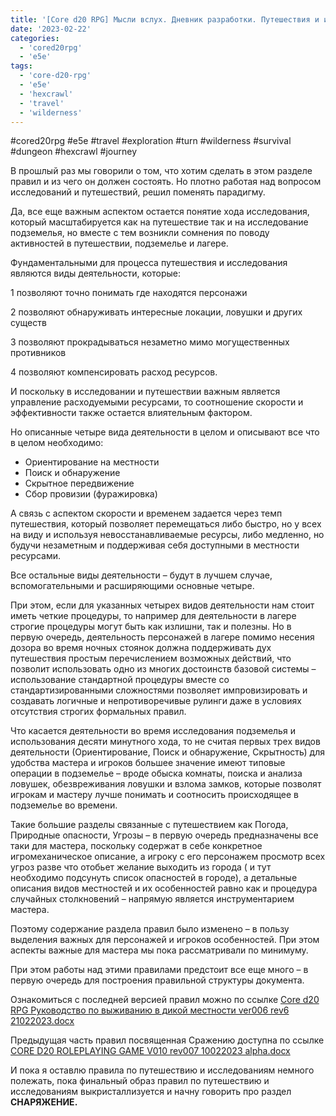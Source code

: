 ```yaml
---
title: '[Core d20 RPG] Мысли вслух. Дневник разработки. Путешествия и исследования, часть 2'
date: '2023-02-22'
categories:
  - 'cored20rpg'
  - 'e5e'
tags:
  - 'core-d20-rpg'
  - 'e5e'
  - 'hexcrawl'
  - 'travel'
  - 'wilderness'
---
```


#cored20rpg #e5e #travel #exploration #turn #wilderness #survival #dungeon #hexcrawl #journey



В прошлый раз мы говорили о том, что хотим сделать в этом разделе правил и из чего он должен состоять. Но плотно работая над вопросом исследований и путешествий, решил поменять парадигму.

Да, все еще важным аспектом остается понятие хода исследования, который масштабируется как на путешествие так и на исследование подземелья, но вместе с тем возникли сомнения по поводу активностей в путешествии, подземелье и лагере.

Фундаментальными для процесса путешествия и исследования являются виды деятельности, которые:

1 позволяют точно понимать где находятся персонажи

2 позволяют обнаруживать интересные локации, ловушки и других существ

3 позволяют прокрадываться незаметно мимо могущественных противников

4 позволяют компенсировать расход ресурсов.

И поскольку в исследовании и путешествии важным является управление расходуемыми ресурсами, то соотношение скорости и эффективности также остается влиятельным фактором.

Но описанные четыре вида деятельности в целом и описывают все что в целом необходимо:

- Ориентирование на местности
- Поиск и обнаружение
- Скрытное передвижение
- Сбор провизии (фуражировка)

А связь с аспектом скорости и временем задается через темп путешествия, который позволяет перемещаться либо быстро, но у всех на виду и используя невосстанавливаемые ресурсы, либо медленно, но будучи незаметным и поддерживая себя доступными в местности ресурсами.

Все остальные виды деятельности – будут в лучшем случае, вспомогательными и расширяющими основные четыре.

При этом, если для указанных четырех видов деятельности нам стоит иметь четкие процедуры, то например для деятельности в лагере строгие процедуры могут быть как излишни, так и полезны. Но в первую очередь, деятельность персонажей в лагере помимо несения дозора во время ночных стоянок должна поддерживать дух путешествия простым перечислением возможных действий, что позволит использовать одно из многих достоинств базовой системы – использование стандартной процедуры вместе со стандартизированными сложностями позволяет импровизировать и создавать логичные и непротиворечивые рулинги даже в условиях отсутствия строгих формальных правил.

Что касается деятельности во время исследования подземелья и использования десяти минутного хода, то не считая первых трех видов деятельности (Ориентирование, Поиск и обнаружение, Скрытность) для удобства мастера и игроков большее значение имеют типовые операции в подземелье – вроде обыска комнаты, поиска и анализа ловушек, обезвреживания ловушки и взлома замков, которые позволят игрокам и мастеру лучше понимать и соотносить происходящее в подземелье во времени.

Такие большие разделы связанные с путешествием как Погода, Природные опасности, Угрозы – в первую очередь предназначены все таки для мастера, поскольку содержат в себе конкретное игромеханическое описание, а игроку с его персонажем просмотр всех угроз разве что отобьет желание выходить из города ( и тут необходимо подсунуть список опасностей в городе), а детальные описания видов местностей и их особенностей равно как и процедура случайных столкновений – напрямую является инструментарием мастера.

Поэтому содержание раздела правил было изменено – в пользу выделения важных для персонажей и игроков особенностей. При этом аспекты важные для мастера мы пока рассматривали по минимуму.

При этом работы над этими правилами предстоит все еще много – в первую очередь для построения правильной структуры документа.

Ознакомиться с последней версией правил можно по ссылке [Core d20 RPG Руководство по выживанию в дикой местности ver006 rev6 21022023.docx](https://1drv.ms/w/s!Atcrhwwo1lBA2PMbRLcY3er5Arpopw?e=eiEfWD)

Предыдущая часть правил посвященная Сражению доступна по ссылке [CORE D20 ROLEPLAYING GAME V010 rev007 10022023 alpha.docx](https://1drv.ms/w/s!Atcrhwwo1lBA2PEBCh8cAFe8b9SVFQ?e=lXjjlt)

И пока я оставлю правила по путешествию и исследованиям немного полежать, пока финальный образ правил по путешествию и исследованиям выкристаллизуется и начну говорить про раздел **СНАРЯЖЕНИЕ.**
